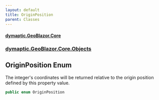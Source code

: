 ```yaml
---
layout: default
title: OriginPosition
parent: Classes
---
```

#### [dymaptic.GeoBlazor.Core](index.html 'index')
### [dymaptic.GeoBlazor.Core.Objects](index.html#dymaptic.GeoBlazor.Core.Objects 'dymaptic.GeoBlazor.Core.Objects')

## OriginPosition Enum

The integer's coordinates will be returned relative to the origin position defined by this property value.

```csharp
public enum OriginPosition
```
